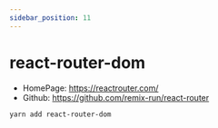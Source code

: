 ```yaml
---
sidebar_position: 11
---
```


# react-router-dom

- HomePage: https://reactrouter.com/
- Github: https://github.com/remix-run/react-router

```sh
yarn add react-router-dom
```

